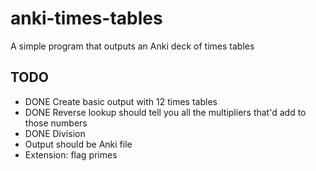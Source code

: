# anki-times-tables

A simple program that outputs an Anki deck of times tables

## TODO

* DONE Create basic output with 12 times tables
* DONE Reverse lookup should tell you all the multipliers that'd add to those numbers
* DONE Division
* Output should be Anki file
* Extension: flag primes
